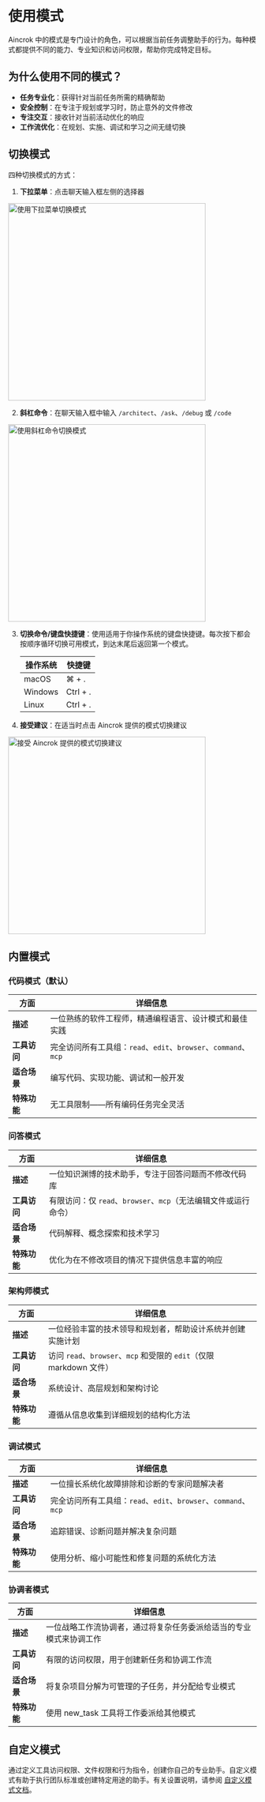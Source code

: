# 使用模式

Aincrok 中的模式是专门设计的角色，可以根据当前任务调整助手的行为。每种模式都提供不同的能力、专业知识和访问权限，帮助你完成特定目标。

## 为什么使用不同的模式？

- **任务专业化**：获得针对当前任务所需的精确帮助
- **安全控制**：在专注于规划或学习时，防止意外的文件修改
- **专注交互**：接收针对当前活动优化的响应
- **工作流优化**：在规划、实施、调试和学习之间无缝切换

<YouTubeEmbed
  url="https://youtu.be/cS4vQfX528w"
  caption="解释 Aincrok 中的不同模式"
/>

## 切换模式

四种切换模式的方式：

1. **下拉菜单**：点击聊天输入框左侧的选择器

 <img src="/img/modes/modes.png" alt="使用下拉菜单切换模式" width="400" />

2. **斜杠命令**：在聊天输入框中输入 `/architect`、`/ask`、`/debug` 或 `/code`

 <img src="/img/modes/modes-1.png" alt="使用斜杠命令切换模式" width="400" />

3. **切换命令/键盘快捷键**：使用适用于你操作系统的键盘快捷键。每次按下都会按顺序循环切换可用模式，到达末尾后返回第一个模式。

    | 操作系统 | 快捷键   |
    | -------- | -------- |
    | macOS    | ⌘ + .    |
    | Windows  | Ctrl + . |
    | Linux    | Ctrl + . |

4. **接受建议**：在适当时点击 Aincrok 提供的模式切换建议

 <img src="/img/modes/modes-2.png" alt="接受 Aincrok 提供的模式切换建议" width="400" />

## 内置模式

### 代码模式（默认）

| 方面         | 详细信息                                                        |
| ------------ | --------------------------------------------------------------- |
| **描述**     | 一位熟练的软件工程师，精通编程语言、设计模式和最佳实践          |
| **工具访问** | 完全访问所有工具组：`read`、`edit`、`browser`、`command`、`mcp` |
| **适合场景** | 编写代码、实现功能、调试和一般开发                              |
| **特殊功能** | 无工具限制——所有编码任务完全灵活                                |

### 问答模式

| 方面         | 详细信息                                                        |
| ------------ | --------------------------------------------------------------- |
| **描述**     | 一位知识渊博的技术助手，专注于回答问题而不修改代码库            |
| **工具访问** | 有限访问：仅 `read`、`browser`、`mcp`（无法编辑文件或运行命令） |
| **适合场景** | 代码解释、概念探索和技术学习                                    |
| **特殊功能** | 优化为在不修改项目的情况下提供信息丰富的响应                    |

### 架构师模式

| 方面         | 详细信息                                                            |
| ------------ | ------------------------------------------------------------------- |
| **描述**     | 一位经验丰富的技术领导和规划者，帮助设计系统并创建实施计划          |
| **工具访问** | 访问 `read`、`browser`、`mcp` 和受限的 `edit`（仅限 markdown 文件） |
| **适合场景** | 系统设计、高层规划和架构讨论                                        |
| **特殊功能** | 遵循从信息收集到详细规划的结构化方法                                |

### 调试模式

| 方面         | 详细信息                                                        |
| ------------ | --------------------------------------------------------------- |
| **描述**     | 一位擅长系统化故障排除和诊断的专家问题解决者                    |
| **工具访问** | 完全访问所有工具组：`read`、`edit`、`browser`、`command`、`mcp` |
| **适合场景** | 追踪错误、诊断问题并解决复杂问题                                |
| **特殊功能** | 使用分析、缩小可能性和修复问题的系统化方法                      |

### 协调者模式

| 方面         | 详细信息                                                           |
| ------------ | ------------------------------------------------------------------ |
| **描述**     | 一位战略工作流协调者，通过将复杂任务委派给适当的专业模式来协调工作 |
| **工具访问** | 有限的访问权限，用于创建新任务和协调工作流                         |
| **适合场景** | 将复杂项目分解为可管理的子任务，并分配给专业模式                   |
| **特殊功能** | 使用 new_task 工具将工作委派给其他模式                             |

## 自定义模式

通过定义工具访问权限、文件权限和行为指令，创建你自己的专业助手。自定义模式有助于执行团队标准或创建特定用途的助手。有关设置说明，请参阅 [自定义模式文档](/features/custom-modes)。
